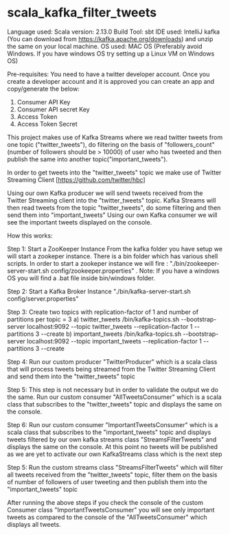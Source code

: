 # scala_kafka_filter_tweets
Language used: Scala version: 2.13.0
Build Tool: sbt
IDE used: IntelliJ
kafka (You can download from https://kafka.apache.org/downloads) and unzip the same on your local machine.
OS used: MAC OS (Preferably avoid Windows. If you have windows OS try setting up a Linux VM on Windows OS)

Pre-requisites:
You need to have a twitter developer account. Once you create a developer account and it is approved you can create an app and copy/generate the below:
1) Consumer API Key
2) Consumer API secret Key
3) Access Token
4) Access Token Secret

This project makes use of Kafka Streams where we read twitter tweets from one topic ("twitter_tweets"), do filtering on the basis of "followers_count" (number of followers should be > 10000) of user who has tweeted and then publish the same into another topic("important_tweets"). 

In order to get tweets into the "twitter_tweets" topic we make use of Twitter Streaming Client [https://github.com/twitter/hbc]

Using our own Kafka producer we will send tweets received from the Twitter Streaming client into the "twitter_tweets" topic.
Kafka Streams will then read tweets from the topic "twitter_tweets", do some filtering and then send them into "important_tweets"
Using our own Kafka consumer we will see the important tweets displayed on the console.

How this works:

Step 1: Start a ZooKeeper Instance
From the kafka folder you have setup we will start a zookeper instance. There is a bin folder which has various shell scripts.
In order to start a zookeper instance we will fire : "./bin/zookeeper-server-start.sh config/zookeeper.properties" .
Note: If you have a windows OS you will find a .bat file inside bin/windows folder.

Step 2: Start a Kafka Broker Instance
"./bin/kafka-server-start.sh config/server.properties"

Step 3: Create two topics with replication-factor of 1 and number of partitions per topic = 3
a) twitter_tweets
/bin/kafka-topics.sh --bootstrap-server localhost:9092 --topic twitter_tweets --replication-factor 1 --partitions 3 --create
b) important_tweets
/bin/kafka-topics.sh --bootstrap-server localhost:9092 --topic important_tweets --replication-factor 1 --partitions 3 --create

Step 4:
Run our custom producer "TwitterProducer" which is a scala class that will process tweets being streamed from the Twitter Streaming Client and send them into the "twitter_tweets" topic

Step 5:
This step is not necessary but in order to validate the output we do the same.
Run our custom consumer "AllTweetsConsumer" which is a scala class that subscribes to the "twitter_tweets" topic and displays the same on the console.

Step 6:
Run our custom consumer "ImportantTweetsConsumer" which is a scala class that subscribes to the "important_tweets" topic and displays tweets filtered by our own kafka streams class "StreamsFilterTweets" and displays the same on the console. At this point no tweets will be published as we are yet to activate our own KafkaStreams class which is the next step

Step 5:
Run the custom streams class "StreamsFilterTweets" which will filter all tweets received from the "twitter_tweets" topic, filter them on the basis of number of followers of user tweeting and then publish them into the "important_tweets" topic

After running the above steps if you check the console of the custom Consumer class "ImportantTweetsConsumer" you will see only important tweets as compared to the console of the "AllTweetsConsumer" which displays all tweets.
